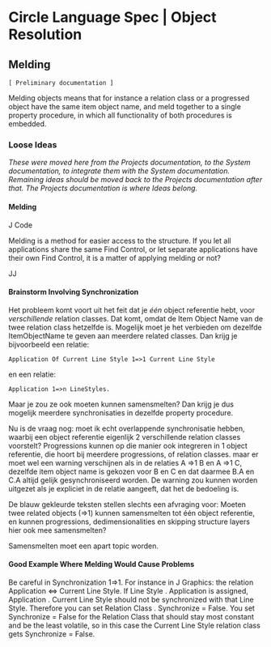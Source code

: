 ﻿Circle Language Spec | Object Resolution
========================================

Melding
-------

`[ Preliminary documentation ]`

Melding objects means that for instance a relation class or a progressed object have the same item object name, and meld together to a single property procedure, in which all functionality of both procedures is embedded.

### Loose Ideas

*These were moved here from the Projects documentation, to the System documentation, to integrate them with the System documentation. Remaining ideas should be moved back to the Projects documentation after that. The Projects documentation is where Ideas belong.*

#### Melding

J Code

Melding is a method for easier access to the structure. If you let all applications share the same Find Control,
or let separate applications have their own Find Control, it is a matter of applying melding or not?

JJ

#### Brainstorm Involving Synchronization

Het probleem komt voort uit het feit dat je *één* object referentie hebt, voor *verschillende* relation classes. Dat komt, omdat de Item Object Name van de twee relation class hetzelfde is. Mogelijk moet je het verbieden om dezelfde ItemObjectName te geven  aan meerdere related classes. Dan krijg je bijvoorbeeld een relatie: 

```
Application Of Current Line Style 1=>1 Current Line Style
```

en een relatie:

```
Application 1=>n LineStyles.
```

Maar je zou ze ook moeten kunnen samensmelten? Dan krijg je dus mogelijk meerdere synchronisaties in dezelfde property procedure.

Nu is de vraag nog: moet ik echt overlappende synchronisatie hebben, waarbij een object referentie eigenlijk 2 verschillende relation classes voorstelt? Progressions kunnen op die manier ook integreren in 1 object referentie, die hoort bij meerdere progressions, of relation classes. maar er moet wel een warning verschijnen als in de relaties A =>1 B en A =>1 C, dezelfde item object name is gekozen voor B en C en dat daarmee B.A en C.A altijd gelijk gesynchroniseerd worden. De warning zou kunnen worden uitgezet als je expliciet in de relatie aangeeft, dat het de bedoeling is.

De blauw gekleurde teksten stellen slechts een afvraging voor: Moeten twee related objects (=>1) kunnen samensmelten tot één object referentie, en kunnen progressions, dedimensionalities en skipping structure layers hier ook mee samensmelten?

Samensmelten moet een apart topic worden.

#### Good Example Where Melding Would Cause Problems

Be careful in Synchronization 1=>1. For instance in J Graphics: the relation Application <=> Current Line Style. If Line Style . Application is assigned, Application . Current Line Style should not be synchronized with that Line Style. Therefore you can set Relation Class . Synchronize = False. You set Synchronize = False for the Relation Class that should stay most constant and be the least volatile, so in this case the Current Line Style relation class gets Synchronize = False.

